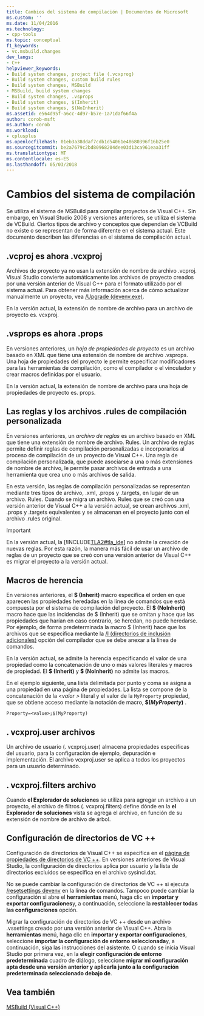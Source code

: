 ```yaml
---
title: Cambios del sistema de compilación | Documentos de Microsoft
ms.custom: ''
ms.date: 11/04/2016
ms.technology:
- cpp-tools
ms.topic: conceptual
f1_keywords:
- vc.msbuild.changes
dev_langs:
- C++
helpviewer_keywords:
- Build system changes, project file (.vcxprog)
- Build system changes, custom build rules
- Build system changes, MSBuild
- MSBuild, build system changes
- Build system changes, .vsprops
- Build system changes, $(Inherit)
- Build system changes, $(NoInherit)
ms.assetid: e564d95f-a6cc-4d97-b57e-1a71daf66f4a
author: corob-msft
ms.author: corob
ms.workload:
- cplusplus
ms.openlocfilehash: 01eb3a38ddaf7cdb1d54061e48680396f16b25e0
ms.sourcegitcommit: be2a7679c2bd80968204dee03d13ca961eaa31ff
ms.translationtype: MT
ms.contentlocale: es-ES
ms.lasthandoff: 05/03/2018
---
```

# <a name="build-system-changes"></a>Cambios del sistema de compilación
Se utiliza el sistema de MSBuild para compilar proyectos de Visual C++. Sin embargo, en Visual Studio 2008 y versiones anteriores, se utiliza el sistema de VCBuild. Ciertos tipos de archivo y conceptos que dependían de VCBuild no existe o se representan de forma diferente en el sistema actual. Este documento describen las diferencias en el sistema de compilación actual.  
  
## <a name="vcproj-is-now-vcxproj"></a>.vcproj es ahora .vcxproj  
 Archivos de proyecto ya no usan la extensión de nombre de archivo .vcproj. Visual Studio convierte automáticamente los archivos de proyecto creados por una versión anterior de Visual C++ para el formato utilizado por el sistema actual. Para obtener más información acerca de cómo actualizar manualmente un proyecto, vea [/Upgrade (devenv.exe)](/visualstudio/ide/reference/upgrade-devenv-exe).  
  
 En la versión actual, la extensión de nombre de archivo para un archivo de proyecto es. vcxproj.  
  
## <a name="vsprops-is-now-props"></a>.vsprops es ahora .props  
 En versiones anteriores, un *hoja de propiedades de proyecto* es un archivo basado en XML que tiene una extensión de nombre de archivo .vsprops. Una hoja de propiedades del proyecto le permite especificar modificadores para las herramientas de compilación, como el compilador o el vinculador y crear macros definidas por el usuario.  
  
 En la versión actual, la extensión de nombre de archivo para una hoja de propiedades de proyecto es. props.  
  
## <a name="custom-build-rules-and-rules-files"></a>Las reglas y los archivos .rules de compilación personalizada  
 En versiones anteriores, un *archivo de reglas* es un archivo basado en XML que tiene una extensión de nombre de archivo. Rules. Un archivo de reglas permite definir reglas de compilación personalizadas e incorporarlos al proceso de compilación de un proyecto de Visual C++. Una regla de compilación personalizada, que puede asociarse a una o más extensiones de nombre de archivo, le permite pasar archivos de entrada a una herramienta que crea uno o más archivos de salida.  
  
 En esta versión, las reglas de compilación personalizadas se representan mediante tres tipos de archivo, .xml, .props y .targets, en lugar de un archivo. Rules. Cuando se migra un archivo. Rules que se creó con una versión anterior de Visual C++ a la versión actual, se crean archivos .xml, .props y .targets equivalentes y se almacenan en el proyecto junto con el archivo .rules original.  
  
> [!IMPORTANT]
>  En la versión actual, la [!INCLUDE[TLA2#tla_ide](../build/includes/tla2sharptla_ide_md.md)] no admite la creación de nuevas reglas. Por esta razón, la manera más fácil de usar un archivo de reglas de un proyecto que se creó con una versión anterior de Visual C++ es migrar el proyecto a la versión actual.  
  
## <a name="inheritance-macros"></a>Macros de herencia  
 En versiones anteriores, el **$ (Inherit)** macro especifica el orden en que aparecen las propiedades heredadas en la línea de comandos que está compuesta por el sistema de compilación del proyecto. El **$ (NoInherit)** macro hace que las incidencias de $ (Inherit) que se omitan y hace que las propiedades que harían en caso contrario, se heredan, no puede heredarse. Por ejemplo, de forma predeterminada la macro $ (Inherit) hace que los archivos que se especifica mediante la [/I (directorios de inclusión adicionales)](../build/reference/i-additional-include-directories.md) opción del compilador que se debe anexar a la línea de comandos.  
  
 En la versión actual, se admite la herencia especificando el valor de una propiedad como la concatenación de uno o más valores literales y macros de propiedad. El **$ (Inherit)** y **$ (NoInherit)** no admite las macros.  
  
 En el ejemplo siguiente, una lista delimitada por punto y coma se asigna a una propiedad en una página de propiedades. La lista se compone de la concatenación de la  *\<valor >* literal y el valor de la `MyProperty` propiedad, que se obtiene acceso mediante la notación de macro, **$(***MyProperty***)** .  
  
```  
Property=<value>;$(MyProperty)  
```  
  
## <a name="vcxprojuser-files"></a>. vcxproj.user archivos  
 Un archivo de usuario (. vcxproj.user) almacena propiedades específicas del usuario, para la configuración de ejemplo, depuración e implementación. El archivo vcxproj.user se aplica a todos los proyectos para un usuario determinado.  
  
## <a name="vcxprojfilters-file"></a>. vcxproj.filters archivo  
 Cuando **el Explorador de soluciones** se utiliza para agregar un archivo a un proyecto, el archivo de filtros (. vcxproj.filters) define dónde en la **el Explorador de soluciones** vista se agrega el archivo, en función de su extensión de nombre de archivo de árbol.  
  
## <a name="vc-directories-settings"></a>Configuración de directorios de VC ++  
 Configuración de directorios de Visual C++ se especifica en el [página de propiedades de directorios de VC ++](../ide/vcpp-directories-property-page.md). En versiones anteriores de Visual Studio, la configuración de directorios aplica por usuario y la lista de directorios excluidos se especifica en el archivo sysincl.dat.  
  
 No se puede cambiar la configuración de directorios de VC ++ si ejecuta [/resetsettings devenv](/visualstudio/ide/reference/resetsettings-devenv-exe) en la línea de comandos. Tampoco puede cambiar la configuración si abre el **herramientas** menú, haga clic en **importar y exportar configuraciones**y, a continuación, seleccione la **restablecer todas las configuraciones** opción.  
  
 Migrar la configuración de directorios de VC ++ desde un archivo .vssettings creado por una versión anterior de Visual C++. Abra la **herramientas** menú, haga clic en **importar y exportar configuraciones**, seleccione **importar la configuración de entorno seleccionada**y, a continuación, siga las instrucciones del asistente. O cuando se inicia Visual Studio por primera vez, en la **elegir configuración de entorno predeterminada** cuadro de diálogo, seleccione **migrar mi configuración apta desde una versión anterior y aplicarla junto a la configuración predeterminada seleccionado debajo de**.  
  
## <a name="see-also"></a>Vea también  
 [MSBuild (Visual C++)](../build/msbuild-visual-cpp.md)
